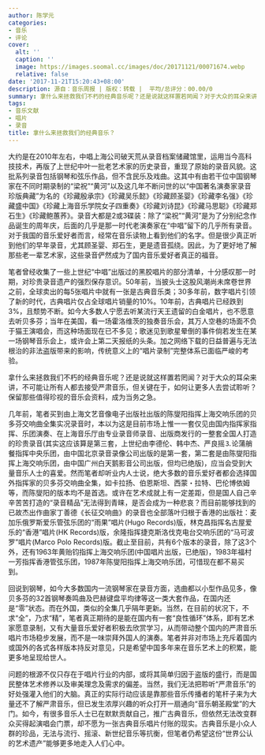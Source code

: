 ```yaml
---
author: 陈学元
categories:
- 音乐
- 评论
cover:
  alt: ''
  caption: ''
  image: https://images.soomal.cc/images/doc/20171121/00071674.webp
  relative: false
date: '2017-11-21T15:20:43+08:00'
description: 源自：音乐周报 | 版权：转载 |  平均/总评分：00.00/0
summary: 拿什么来拯救我们不朽的经典音乐呢？还是说就这样置若罔闻？对于大众的耳朵来讲，不可能让所有人都去接受严肃音乐，但关键在于，如何让更多人去尝试聆听？保留那些值得珍视的音乐会资料，成为当务之急……
tags:
- 音乐文献
- 唱片
- 录音
title: 拿什么来拯救我们的经典音乐？
---
```


大约是在2010年左右，中唱上海公司破天荒从录音档案储藏馆里，运用当今高科技技术，再版了上世纪中叶一批老艺术家的历史录音，重现了原始的录音风貌。这批系列录音包括钢琴和弦乐作品，但不含民乐及戏曲。这其中有由若干位中国钢琴家在不同时期录制的“梁祝”“黄河”以及这几年不断问世的以“中国著名演奏家录音珍版典藏”为名的《珍藏殷承宗》《珍藏吴乐懿》《珍藏顾圣婴》《珍藏李名强》《珍藏盛中国》《珍藏上海音乐学院女子四重奏》《珍藏刘诗昆》《珍藏马思聪》《珍藏郑石生》《珍藏鲍蕙荞》。录音大都是2或3碟装：除了“梁祝”“黄河”是为了分别纪念作品诞生的周年庆，后面的几乎是那一时代老演奏家在“中唱”留下的几乎所有录音。对于我国的音乐爱好者而言，经常在音乐读物上看到他们的名字。但是很少真正听到他们的早年录音，尤其顾圣婴、郑石生，更是遗音孤绕。因此，为了更好地了解那些老一辈艺术家，这些录音俨然成为了国内音乐爱好者真正的福音。

笔者曾经收集了一些上世纪“中唱”出版过的黑胶唱片的部分清单，十分感叹那一时期，对珍贵录音遗产的强烈保存意识。50年前，当披头士这股风潮尚未席卷世界之前，全球卖出的每5张唱片中就有一张是古典音乐类；30多年前，数字唱片引领了新的时代，古典唱片仅占全球唱片销量的10%。10年前，古典唱片已经跌到3%，且颓势不断。如今大多数人宁愿去听某流行天王遗留的白金唱片，也不愿意去听贝多芬；当年在美国，看一场霍洛维茨的独奏音乐会，其万人空巷的场面不负于猫王演唱会，而这种场面现在已不多见；歌迷见到歌星晕倒的事件倘若发生在某一场钢琴音乐会上，或许会上第二天报纸的头条。加之网络下载的日益普遍与无法根治的非法盗版带来的影响，传统意义上的“唱片录制”完整体系已面临严峻的考验。

拿什么来拯救我们不朽的经典音乐呢？还是说就这样置若罔闻？对于大众的耳朵来讲，不可能让所有人都去接受严肃音乐，但关键在于，如何让更多人去尝试聆听？保留那些值得珍视的音乐会资料，成为当务之急。
  
几年前，笔者买到由上海文艺音像电子出版社出版的陈燮阳指挥上海交响乐团的贝多芬交响曲全集实况录音时，本以为这是目前市场上惟一一套仅见由国内指挥家指挥、乐团演奏、在上海音乐厅由专业录音师录音、出版商发行的一整套全国人打造的珍贵录音(其实这应该算是第三套，上世纪由李德伦、韩中杰、严良摇⒊论蒲艄餐指挥中央乐团，由中国北京录音录像公司出版的是第一套，第二套是由陈燮阳指挥上海交响乐团，由中国广州白天鹅影音公司出版，但均已绝版)，应当会受到大量音乐人士的喜爱。然而笔者却听业内人士说，绝大多数的音乐爱好者都会选择国外指挥家的贝多芬交响曲全集，如卡拉扬、伯恩斯坦、西蒙・拉特、巴伦博依姆等，而陈燮阳的版本均不是首选。或许在艺术成就上有一定差距，但是国人自己辛辛苦苦打造的“录音精品”无法得到青睐，是否会成为一种悲哀？而目前能够找到的已故杰出作曲家丁善德《长征交响曲》的录音也全部落叶归根于香港的出版社：麦加乐俄罗斯爱乐管弦乐团的“雨果”唱片(Hugo Records)版，林克昌指挥名古屋爱乐的“香港”唱片(HK Records)版，余隆指挥捷克斯洛伐克电台交响乐团的“马可波罗”唱片(Marco Polo Records)版。截止至目前，共有6个版本的录音，除了这3个外，还有1963年黄贻钧指挥上海交响乐团(中国唱片出版，已绝版)，1983年福村一芳指挥香港管弦乐团，1987年陈燮阳指挥上海交响乐团，可惜现在都不易买到。
  
回说到钢琴，如今大多数国内一流钢琴家在录音方面，选曲都以小型作品见多，像贝多芬的32首钢琴奏鸣曲及巴赫键盘平均律等这一类大套作品，在国内还是“零”状态。而在外国，类似的全集几乎隔年更新。当然，在目前的状况下，不求“全”，乃求“精”，笔者真正期待的是能在国内有一套“良性循环”体系，即有艺术家愿意录制，又有大量音乐爱好者积极去欣赏学习，从而带动整个国内的严肃音乐唱片市场稳步发展，而不是一味崇拜外国人的演奏。笔者并非对市场上充斥着国内或国外的各式各样版本持反对意见，只是希望中国多年来在音乐艺术上的积累，能更多地呈现给世人。

问题的根源不仅只存在于唱片行业的内部，或将其简单归因于盗版的盛行，而是国民整体艺术修养以及审美理念及需求的偏差。当然，我们无法把聆听“严肃音乐”的好处强灌入他们的大脑。真正的实际行动应该是靠那些音乐传播者的笔杆子来为大量还不了解严肃音乐，但已发生浓厚兴趣的听众打开一扇通向“音乐朝圣殿堂”的大门。如今，有很多音乐人士已在默默贡献自己，推广古典音乐，但依然无法改变群众买得起演唱会门票，却不愿为一张古典音乐唱片付账的现实。古典音乐是小众人群的珍品，无法与流行、摇滚、新世纪音乐等抗衡，但笔者仍希望这份“世界公认的艺术遗产”能够更多地走入人们心中。